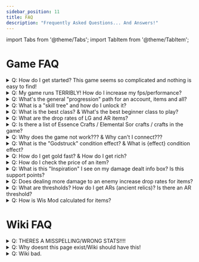 ```yaml
---
sidebar_position: 11
title: FAQ
description: "Frequently Asked Questions... And Answers!"
---
```


import Tabs from '@theme/Tabs';
import TabItem from '@theme/TabItem';

<Tabs>
  <TabItem value="In Game" label="In Game" default>

# Game FAQ

<details>
  <summary>
    Q: How do I get started? This game seems so complicated and nothing is easy to find!
  </summary>

<br/>

  This is a tough question for new players, however there are solutions!
  1. If you are starting out, there is a FAQ question below on "What is the best class", that outlines a good class to start with.
  2. Run through the realm (north of nexus spawn) and start killing stuff to level up to 20. You can get gear from almost anything, but you want to either teleport to the godlands OR use /glands to teleport there. Here is where you get the majority of your stat increasing potions, so you can start maxing your stats!
  3. Teleport to events, participate in public challenges (north of spawn) and participate in raids to get potions, gear, and other consumables to use, sell in the marketplace (or in rwt! more information in another FAQ below), or give to friends.
  4. The general progression of your account is outlined in a FAQ below.

<br/>

</details>

<details>
  <summary>
    Q: My game runs TERRIBLY! How do I increase my fps/performance?
  </summary>

<br/>

  Unfortunately, we are running into limits of flashplayer. Flashplayer was never truly meant to be used for games, as it was a multimedia engine meant to display animations.

  There are some things you can do however:

  - Turn on Hardware Acceleration
  - Make sure your CPU is beefy enough (the game is dependent on your CPU, not your GPU!)
  - Turn off all particle effects

  There is a list of these performance settings available [here](https://wiki.valorserver.com/docs/info/installation_&_common_problems/#performance-settings) (Optimizating Settings Tab)!

<br/>

</details>

<details>
    <summary>
      Q: What's the general "progression" path for an account, items and all?
    </summary>

  <br/>
  
  The idea is to first max your character as fast as possible. This allows you to access the skill tree, which is the biggest power boost your character can get aside from items.

  To get items, to start out you want to get the highest tiered items you can, or get some UT items. This can be either from finding drops in the wiki, or searching through the marketplace.

  Once you have some UT items or the highest tiered items you can, start out by participating in events to try to get an LG (if you can hit LG threshold), or participate in dungeons that have a lot of people (usually called out in chat, right click on a person's name in chat to teleport to them).

  Another potential progression path is to farm Essence of the Realm, to upgrade UT items into a LG item. This is a big power-spike, and allows you to start doing more content. More information on them [here](https://wiki.valorserver.com/docs/items/misc/essence_of_the_realm)

  Build up your items, sell and buy items on the marketplace, and look at items for your class here on the wiki, or in the in-game wiki. This is the general path of how to progress your account in Valor!
  
  <br/>
        
</details>

<details>
  <summary>
    Q: What is a "skill tree" and how do I unlock it?
  </summary>

  <br/>

  The skill tree is a big piece of individual character progression, that is bound to the character that you select skill tree nodes on. 
  
  To unlock the skill tree, first you have to be:

  - Level 20
  - Maxed 11/11 (consumed all stat potions for each stat up to the max, so your stats in the stats panel show all yellow)
  
  After completing the above, you can start levelling 1-100. Each level gives 1 skill point, which can be used in the skill tree via the skill tree button, underneath the minimap, to the right of your player's name on the right side of your screen.
  
  The tree has 300+ nodes, and you can gain 100 points to select any ~100 nodes you wish. Some nodes cost more, as they are more powerful.
  
  If you search this wiki top right for "skill tree", there is a page that will show some basic skill tree layouts as well as the import string for it. (if it doesn't show up, the page doesn't currently exist, and it will soon!)
  
  <br/>

</details>


<details>
  <summary>
    Q: What is the best class? & What's the best beginner class to play?
  </summary>
  
<br/>

  There is objectively no best class in Valor, that's the beauty of it! Although the most generally agreed upon would be Mechanic, Ninja, Drakzix for DPS, Paladin/Priest for Healing, Wizard for Burst Damage, Knight for survivability.

  As for the best beginner class, it's probably best to play a ranged class such as wizard, huntress or archer as you start out. This can extend further to wand classes, like priest, sorcerer, or drakzix. This is so that you have a fair amount of range to let you snipe bosses from a distance, while figuring out their phases and attack patterns. 
  
  Though if you're looking for the best, most inexpensive high damage character, then blademaster or wizard are likely a good option for you, having access to very cheap powerful gear early on with high dps capabilities.

<br/>

</details>

<details>
  <summary>
    Q: What are the drop rates of LG and AR items?
  </summary>
  
<br/>

Currently we do not release the drop rates of items. This is something we may explore in the future.

<br/>

</details>

<details>
  <summary>
    Q: Is there a list of Essence Crafts / Elemental Sor crafts / crafts in the game?
  </summary>
  
<br/>

You're looking for [a crafting guide? Click here and go to the "Crafting" tab](https://wiki.valorserver.com/docs/info/mechanics/)!

<br/>

</details>

<details>
  <summary>
    Q: Why does the game not work???  &  Why can't I connect???
  </summary>
  
<br/>

  ![whenvalorup](https://github.com/Valor-Inc/Wiki/assets/47125937/7043168c-3eac-44f7-97ed-b3521e33b0df)
  
<br/>

  The game more than likely does! 
  
  If you head to the [main website](https://valorserver.com/) and look at "x players battling sidon", it'll show you how many players are online. This number can also be checked in discord at the top of the channel list. 
  
  If your game does not work and there are people playing, then check out the solutions in [Common Problems](https://wiki.valorserver.com/docs/info/installation_&_common_problems/#common-problems).

<br/>

</details>

<details>
  <summary>
    Q: What is the "Godstruck" condition effect? & What is {effect} condition effect?
  </summary>
  
<br/>
  
  When inflicted with godstruck you cant be invulnerable (Jackets, Lumi, Avalanche). Currently this effect is only given by Avalanche seal at approximately double the invul time. 
  
  ***BEWARE OF USING AVALANCHE AROUND BLADEMASTERS, AS YOU MAY CAUSE THEM TO DIE!***

  More descriptions on all condition effects are in this wiki!

<br/>

</details>

<details>
  <summary>
    Q: How do I get gold fast? & How do I get rich?
  </summary>
  
<br/>

  Participate in raids, farm realm event bosses and oryx, and farm ascended dungeons. If you are desperate, you can farm Trial of the Illusionists, though this is significantly harder then the rest. 
  
  Raids grant a bunch of chances at legendary and even ancient relic items, along with gold cache and coin drops. Realm events can also drop gold caches, as well as legendary and ancient relic items (That drop from Larry Gigsman and Yazanahar). 
  
  If you want to get rich quick, you can also purchase items and gold from other players using real money (USD, GBP, etc). This action is called real-world-trading, or RWT for short. To find out more about real world trading and Valor's policy on it, [click here](https://wiki.valorserver.com/docs/info/rwt).

<br/>

</details>

<details>
  <summary>
    Q: How do I check the price of an item?
  </summary>

<br/>

  You can use `/pc {item slot}` or `/pc {item name}` to check the current market price of an item. This command can be ran in-game, or in the discord #bot channel, with the command /pc {item} **BEWARE OF UNDERCUTTERS AND SHARKERS**
  
  ![here](https://cdn.discordapp.com/attachments/1118235017550778448/1188168746863431700/image.png?ex=65998b60&is=65871660&hm=843883a49f42486ae5cc04a5a3aff016bda9a79328503e6098485a0c44b43a9e&) A lot xd (some of them)

<br/>

</details>

<details>
  <summary>
    Q: What is this "Inspiration" I see on my damage dealt info box? Is this support points?
  </summary>

<br/>

  Inspiration (a.k.a support points) helps classes that don't do a lot of damage reach thresholds. This means that even support classes will be able to get into the running for a drop easier, as they are at a damage disadvantage, as you cannot get a LG/AR item if you do not meet the damage threshold. 
  
  ### The thresholds of damage you have to hit are lowered by your inspiration %, so ex. if an AR threshold is 10%, and your inspiration is 22%, then the threshold you actually have to hit not 10%, it is (0.1 - (0.1 * 0.22) = 0.078), or 7.8%!

  Currently specific items give you inspiration on ability use, such as some necromancer skulls, and knight shields. There will be a wiki page for this information soon (unless it already exists!).

<br/>

</details>

<details>
  <summary>
    Q: Does dealing more damage to an enemy increase drop rates for items?
  </summary>

<br/>

  The only way that you can gain more loot based on the damage you do is "Get money yah yah" in the skill tree, which gives you loot boost based on your damage done to the boss. 

  Otherwise no, dealing damage beyond your threshold(s) only gives you the base chance to get an item (see below for more information on threhsolds). 
  
  To gain an increase in drop rates (making rare items less rare), you're looking for the [fortune stat](https://wiki.valorserver.com/docs/items/The%20Actual%20Showcase/Set_Bonus_and_fortune/)! 1 fortune = 1% drop rate, you can get it through the skill tree or through items. If an item drops at 1/100, and you have 10 fortune, the actual drop rate for that item is 1/90 (0.01 * 0.1).

<br/>

</details>

<details>
  <summary>
    Q: What are thresholds? How do I get ARs (ancient relics)? Is there an AR threshold?
  </summary>

<br/>

  Ancient Relics (and legendaries) require certain amounts of damage dealt to have a chance to get the drop. 
  
  This can be seen in the damage dealt window that shows the top 5 damagers in your instance. If you do less than that %, the number is red, showing you did not hit the threshold, and you are not able to recieve the drop. If the number is green, good luck on your rng! 
  
  The only way to hit these thresholds is to either do more damage (and get better gear), or play a class that has inspiration (see above FAQ) to lower your thresholds.

<br/>

</details>

<details>
  <summary>
    Q: How is Wis Mod calculated for items?
  </summary>

<br/>

  When looking at the Wiki (east of spawn in nexus), you can turn on/off **Compare mode**. Compare mode ON shows the wismod calculation in the tooltip with your current wisdom, compare mode OFF shows the base stats/damage of the item, as if you had 0 wisdom. All items have individual wisdom scaling, and currently all items do not say how much a stat increases by in relation to wismod.

<br/>

</details>

  </TabItem>
  <TabItem value="Wiki" label="Wiki">

# Wiki FAQ


<details>
  <summary>
    Q: THERES A MISSPELLING/WRONG STATS!!!!
  </summary>

<br/>

  Well, thats a problem. Luckily it can easily be fixed, check [Here](https://wiki.valorserver.com/docs/valor_guides/contributing_to_the_wiki) to learn how to fix the error yourself, as well as learn how to make a bug report!

<br/>

</details>

<details>
  <summary>
    Q: Why doesnt this page exist/Wiki should have this!
  </summary>

<br/>

  The Valor wiki is currently still in its early stages and might not have the exact thing you're looking for like raid/class guides, but you can add those pages yourself [here](https://wiki.valorserver.com/docs/info/contributing_to_the_wiki) or if you dont want to do that you can follow the steps to make an issue and instead click suggestion and someone will try to get it added (If reasonable)

<br/>

</details>

<details>
  <summary>
    Q: Wiki bad.
  </summary>
  ### A: 
  
  Then improve it by editing or telling editors about mistakes the wiki is a community effort that needs more then just "Wiki Bad." to improve it.
</details>
  </TabItem>
</Tabs>
                                                                                                                                     
